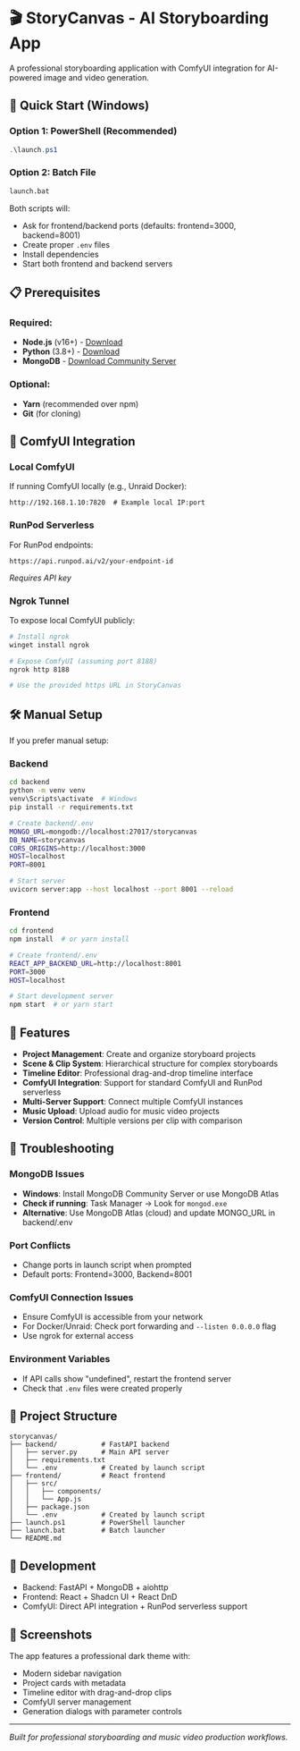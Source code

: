 # 🎬 StoryCanvas - AI Storyboarding App

A professional storyboarding application with ComfyUI integration for AI-powered image and video generation.

## 🚀 Quick Start (Windows)

### Option 1: PowerShell (Recommended)
```powershell
.\launch.ps1
```

### Option 2: Batch File
```cmd
launch.bat
```

Both scripts will:
- Ask for frontend/backend ports (defaults: frontend=3000, backend=8001)
- Create proper `.env` files
- Install dependencies
- Start both frontend and backend servers

## 📋 Prerequisites

### Required:
- **Node.js** (v16+) - [Download](https://nodejs.org/)
- **Python** (3.8+) - [Download](https://python.org/downloads/)
- **MongoDB** - [Download Community Server](https://www.mongodb.com/try/download/community)

### Optional:
- **Yarn** (recommended over npm)
- **Git** (for cloning)

## 🔗 ComfyUI Integration

### Local ComfyUI
If running ComfyUI locally (e.g., Unraid Docker):
```
http://192.168.1.10:7820  # Example local IP:port
```

### RunPod Serverless
For RunPod endpoints:
```
https://api.runpod.ai/v2/your-endpoint-id
```
*Requires API key*

### Ngrok Tunnel
To expose local ComfyUI publicly:
```bash
# Install ngrok
winget install ngrok

# Expose ComfyUI (assuming port 8188)
ngrok http 8188

# Use the provided https URL in StoryCanvas
```

## 🛠️ Manual Setup

If you prefer manual setup:

### Backend
```bash
cd backend
python -m venv venv
venv\Scripts\activate  # Windows
pip install -r requirements.txt

# Create backend/.env
MONGO_URL=mongodb://localhost:27017/storycanvas
DB_NAME=storycanvas
CORS_ORIGINS=http://localhost:3000
HOST=localhost
PORT=8001

# Start server
uvicorn server:app --host localhost --port 8001 --reload
```

### Frontend
```bash
cd frontend
npm install  # or yarn install

# Create frontend/.env  
REACT_APP_BACKEND_URL=http://localhost:8001
PORT=3000
HOST=localhost

# Start development server
npm start  # or yarn start
```

## 🎯 Features

- **Project Management**: Create and organize storyboard projects
- **Scene & Clip System**: Hierarchical structure for complex storyboards
- **Timeline Editor**: Professional drag-and-drop timeline interface
- **ComfyUI Integration**: Support for standard ComfyUI and RunPod serverless
- **Multi-Server Support**: Connect multiple ComfyUI instances
- **Music Upload**: Upload audio for music video projects
- **Version Control**: Multiple versions per clip with comparison

## 🐛 Troubleshooting

### MongoDB Issues
- **Windows**: Install MongoDB Community Server or use MongoDB Atlas
- **Check if running**: Task Manager → Look for `mongod.exe`
- **Alternative**: Use MongoDB Atlas (cloud) and update MONGO_URL in backend/.env

### Port Conflicts
- Change ports in launch script when prompted
- Default ports: Frontend=3000, Backend=8001

### ComfyUI Connection Issues
- Ensure ComfyUI is accessible from your network
- For Docker/Unraid: Check port forwarding and `--listen 0.0.0.0` flag
- Use ngrok for external access

### Environment Variables
- If API calls show "undefined", restart the frontend server
- Check that `.env` files were created properly

## 📁 Project Structure

```
storycanvas/
├── backend/           # FastAPI backend
│   ├── server.py      # Main API server
│   ├── requirements.txt
│   └── .env           # Created by launch script
├── frontend/          # React frontend  
│   ├── src/
│   │   ├── components/
│   │   └── App.js
│   ├── package.json
│   └── .env           # Created by launch script
├── launch.ps1         # PowerShell launcher
├── launch.bat         # Batch launcher
└── README.md
```

## 🔧 Development

- Backend: FastAPI + MongoDB + aiohttp
- Frontend: React + Shadcn UI + React DnD
- ComfyUI: Direct API integration + RunPod serverless support

## 📸 Screenshots

The app features a professional dark theme with:
- Modern sidebar navigation
- Project cards with metadata
- Timeline editor with drag-and-drop clips
- ComfyUI server management
- Generation dialogs with parameter controls

---

*Built for professional storyboarding and music video production workflows.*
